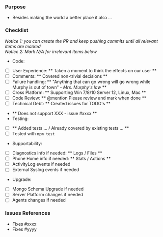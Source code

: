 ### Purpose
- Besides making the world a better place it also ...

### Checklist 
*Notice 1: you can create the PR and keep pushing commits until all relevant items are marked*  
*Notice 2: Mark N/A for irrelevant items below*  
- Code:
 - [ ] User Experience: ** Taken a moment to think the effects on our user **
 - [ ] Comments: ** Covered non-trivial decisions **
 - [ ] Failure handling: ** "Anything that can go wrong will go wrong while Murphy is out of town" - *Mrs. Murphy's law* **
 - [ ] Cross Platform: ** Supporting Win 7/8/10 Server 12, Linux, Mac **
 - [ ] Code Review: ** @mention Please review and mark when done **
 - [ ] Technical Debt: ** Created issues for TODO's **
  - ** Does not support XXX - issue #xxxx **
- Testing:
 - [ ] ** Added tests ... / Already covered by existing tests ... **
 - [ ] Tested with `npm test`
- Supportability:
 - [ ] Diagnostics info if needed: ** Logs / Files **
 - [ ] Phone Home info if needed: ** Stats / Actions **
 - [ ] ActivityLog events if needed
 - [ ] External Syslog events if needed
- Upgrade:
 - [ ] Mongo Schema Upgrade if needed
 - [ ] Server Platform changes if needed
 - [ ] Agents changes if needed

### Issues References
- Fixes #xxxx
- Fixes #yyyy
